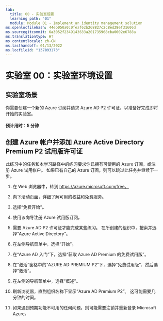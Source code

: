 ```yaml
---
lab:
  title: 00 - 实验室设置
  learning path: "01"
  module: Module 01 - Implement an identity management solution
ms.openlocfilehash: 44eb050a0c0feaf62b268827c2c8ed28ef31606d
ms.sourcegitcommit: 6a3052f2349143633a201735968cba0002e6788a
ms.translationtype: HT
ms.contentlocale: zh-CN
ms.lasthandoff: 01/13/2022
ms.locfileid: "137893173"
---
```

# <a name="lab-00-lab-environment-setup"></a>实验室 00：实验室环境设置

## <a name="lab-scenario"></a>实验室场景

你需要创建一个新的 Azure 订阅并请求 Azure AD P2 许可证，以准备好完成即将开始的实验室。

#### <a name="estimated-time-5-minutes"></a>预计用时：5 分钟

## <a name="create-an-azure-account-and-add-azure-active-directory-premium-p2-trial-licenses"></a>创建 Azure 帐户并添加 Azure Active Directory Premium P2 试用版许可证

此练习中的任务和本学习路径中的练习要求你已拥有可使用的 Azure 订阅，或注册 Azure 试用帐户。 如果已有自己的 Azure 订阅，则可以跳过此任务并继续下一步。

1. 在 Web 浏览器中，转到 https://azure.microsoft.com/free。

1. 向下滚动页面，详细了解可用的权益和免费服务。

1. 选择“免费开始”。

1. 使用该向导注册 Azure 试用版订阅。

1. 需要 Azure AD P2 许可证才能完成某些练习。 在所创建的组织中，搜索并选择“Azure Active Directory”。

1. 在左侧导航菜单中，选择“开始”。

1. 在“Azure AD 入门”下，选择“获取 Azure AD Premium 的免费试用版”。

1. 在“激活”窗格中的“AZURE AD PREMIUM P2”下，选择“免费试用版”，然后选择“激活”。

1. 在左侧的导航菜单中，选择“概述”。

1. 刷新浏览器，直到组织名称下显示“Azure AD Premium P2”。 这可能需要几分钟的时间。

1. 如果遇到预期功能不可用的任何问题，则可能需要注销并重新登录 Microsoft Azure。
